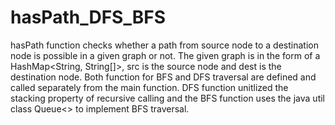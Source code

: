 # hasPath_DFS_BFS
hasPath function checks whether a path from source node to a destination node is possible in a given graph or not.
The given graph is in the form of a HashMap<String, String[]>, src is the source node and dest is the destination node.
Both function for BFS and DFS traversal are defined and called separately from the main function.
DFS function unitlized the stacking property of recursive calling and the BFS function uses the java util class Queue<> to implement BFS traversal.
